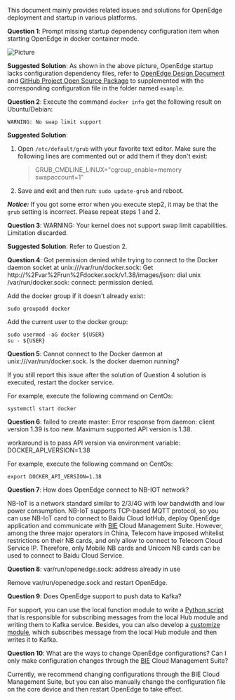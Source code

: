 This document mainly provides related issues and solutions for OpenEdge deployment and startup in various platforms.

**Question 1**: Prompt missing startup dependency configuration item when starting OpenEdge in docker container mode.

![Picture](../images/setup/docker-engine-conf-miss.png)

**Suggested Solution**: As shown in the above picture, OpenEdge startup lacks configuration dependency files, refer to [OpenEdge Design Document](./overview/OpenEdge-design.md) and [GitHub Project Open Source Package](https://github.com/baidu/openedge) to supplemented with the corresponding configuration file in the folder named `example`.

**Question 2**: Execute the command `docker info` get the following result on Ubuntu/Debian:

```
WARNING: No swap limit support
```

**Suggested Solution**:

1. Open `/etc/default/grub` with your favorite text editor. Make sure the following lines are commented out or add them if they don't exist:

	> GRUB_CMDLINE_LINUX="cgroup_enable=memory swapaccount=1"

2. Save and exit and then run: `sudo update-grub` and reboot.

***Notice:*** If you got some error when you execute step2, it may be that the `grub` setting is incorrect. Please repeat steps 1 and 2.

**Question 3**: WARNING: Your kernel does not support swap limit capabilities. Limitation discarded.

**Suggested Solution**: Refer to Question 2.

**Question 4**: Got permission denied while trying to connect to the Docker daemon socket at unix:///var/run/docker.sock: Get http://%2Fvar%2Frun%2Fdocker.sock/v1.38/images/json: dial unix /var/run/docker.sock: connect: permission denied.

Add the docker group if it doesn't already exist:

```shell
sudo groupadd docker
```

Add the current user to the docker group:

```shell
sudo usermod -aG docker ${USER}
su - ${USER}
``` 

**Question 5**: Cannot connect to the Docker daemon at unix:///var/run/docker.sock. Is the docker daemon running?

If you still report this issue after the solution of Question 4 solution is executed, restart the docker service.

For example, execute the following command on CentOs:

```shell
systemctl start docker
```

**Question 6**: failed to create master: Error response from daemon: client version 1.39 is too new. Maximum supported API version is 1.38.

workaround is to pass API version via environment variable:
DOCKER_API_VERSION=1.38

For example, execute the following command on CentOs:

```shell
export DOCKER_API_VERSION=1.38
```

**Question 7**: How does OpenEdge connect to NB-IOT network?

NB-IoT is a network standard similar to 2/3/4G with low bandwidth and low power consumption. NB-IoT supports TCP-based MQTT protocol, so you can use NB-IoT card to connect to Baidu Cloud IotHub, deploy OpenEdge application and communicate with [BIE](https://cloud.baidu.com/product/bie.html) Cloud Management Suite. However, among the three major operators in China, Telecom have imposed whitelist restrictions on their NB cards, and only allow to connect to Telecom Cloud Service IP. Therefore, only Mobile NB cards and Unicom NB cards can be used to connect to Baidu Cloud Service.

**Question 8**: var/run/openedge.sock: address already in use

Remove var/run/openedge.sock and restart OpenEdge.

**Question 9**: Does OpenEdge support to push data to Kafka?

For support, you can use the local function module to write a [Python script](https://github.com/baidu/openedge/blob/master/doc/us-en/customize/How-to-write-a-python-script-for-python-runtime.md) that is responsible for subscribing messages from the local Hub module and writing them to Kafka service. Besides, you can also develop a [customize module](https://github.com/baidu/openedge/blob/master/doc/us-en/customize/How-to-develop-a-customize-module-for-openedge.md), which subscribes message from the local Hub module and then writes it to Kafka.

**Question 10**: What are the ways to change OpenEdge configurations? Can I only make configuration changes through the [BIE](https://cloud.baidu.com/product/bie.html) Cloud Management Suite?

Currently, we recommend changing configurations through the BIE Cloud Management Suite, but you can also manually change the configuration file on the core device and then restart OpenEdge to take effect.
